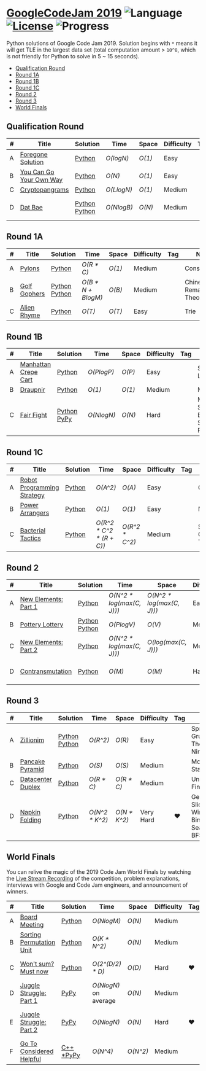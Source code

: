 # [GoogleCodeJam 2019](https://codingcompetitions.withgoogle.com/codejam/archive/2019) ![Language](https://img.shields.io/badge/language-Python-orange.svg) [![License](https://img.shields.io/badge/license-MIT-blue.svg)](./LICENSE) ![Progress](https://img.shields.io/badge/progress-27%20%2F%2027-ff69b4.svg)

Python solutions of Google Code Jam 2019. Solution begins with `*` means it will get TLE in the largest data set (total computation amount > `10^8`, which is not friendly for Python to solve in 5 ~ 15 seconds).

* [Qualification Round](https://github.com/kamyu104/GoogleCodeJam-2019#qualification-round)
* [Round 1A](https://github.com/kamyu104/GoogleCodeJam-2019#round-1a)
* [Round 1B](https://github.com/kamyu104/GoogleCodeJam-2019#round-1b)
* [Round 1C](https://github.com/kamyu104/GoogleCodeJam-2019#round-1c)
* [Round 2](https://github.com/kamyu104/GoogleCodeJam-2019#round-2)
* [Round 3](https://github.com/kamyu104/GoogleCodeJam-2019#round-3)
* [World Finals](https://github.com/kamyu104/GoogleCodeJam-2019#world-finals)

## Qualification Round
| # | Title | Solution | Time | Space | Difficulty | Tag | Note |
|---| ----- | -------- | ---- | ----- | ---------- | --- | ---- |
|A| [Foregone Solution](https://codingcompetitions.withgoogle.com/codejam/round/0000000000051705/0000000000088231)| [Python](./Qualification%20Round/foregone-solution.py)| _O(logN)_ | _O(1)_ | Easy | | Math |
|B| [You Can Go Your Own Way](https://codingcompetitions.withgoogle.com/codejam/round/0000000000051705/00000000000881da)| [Python](./Qualification%20Round/you-can-go-your-own-way.py)| _O(N)_ | _O(1)_ | Easy | | String |
|C| [Cryptopangrams](https://codingcompetitions.withgoogle.com/codejam/round/0000000000051705/000000000008830b)| [Python](./Qualification%20Round/cryptopangrams.py)| _O(LlogN)_ | _O(1)_ | Medium | | Math |
|D| [Dat Bae](https://codingcompetitions.withgoogle.com/codejam/round/0000000000051705/00000000000881de)| [Python](./Qualification%20Round/dat-bae.py) [Python](./Qualification%20Round/dat-bae2.py) |  _O(NlogB)_ | _O(N)_ | Medium | | Bit Manipulation, BFS |

## Round 1A
| # | Title | Solution | Time | Space | Difficulty | Tag | Note |
|---| ----- | -------- | ---- | ----- | ---------- | --- | ---- |
|A| [Pylons](https://codingcompetitions.withgoogle.com/codejam/round/0000000000051635/0000000000104e03)| [Python](./Round%201A/pylons.py)| _O(R * C)_ | _O(1)_ | Medium | | Constructive |
|B| [Golf Gophers](https://codingcompetitions.withgoogle.com/codejam/round/0000000000051635/0000000000104f1a)| [Python](./Round%201A/golf-gophers.py) [Python](./Round%201A/golf-gophers2.py) | _O(B * N + BlogM)_ | _O(B)_ | Medium | | Chinese Remainder Theorem |
|C| [Alien Rhyme](https://codingcompetitions.withgoogle.com/codejam/round/0000000000051635/0000000000104e05)| [Python](./Round%201A/alien-rhyme.py)| _O(T)_ | _O(T)_ | Easy | | Trie |

## Round 1B
| # | Title | Solution | Time | Space | Difficulty | Tag | Note |
|---| ----- | -------- | ---- | ----- | ---------- | --- | ---- |
|A| [Manhattan Crepe Cart](https://codingcompetitions.withgoogle.com/codejam/round/0000000000051706/000000000012295c)| [Python](./Round%201B/manhattan-crepe-cart.py)| _O(PlogP)_ | _O(P)_ | Easy | | Sweep Line |
|B| [Draupnir](https://codingcompetitions.withgoogle.com/codejam/round/0000000000051706/0000000000122837)| [Python](./Round%201B/draupnir.py) | _O(1)_ | _O(1)_ | Medium | | Math |
|C| [Fair Fight](https://codingcompetitions.withgoogle.com/codejam/round/0000000000051706/0000000000122838)| [Python](./Round%201B/fair-fight.py) [PyPy](./Round%201B/fair-fight2.py)| _O(NlogN)_ | _O(N)_ | Hard | | Mono Stack, Binary Search, RMQ |

## Round 1C
| # | Title | Solution | Time | Space | Difficulty | Tag | Note |
|---| ----- | -------- | ---- | ----- | ---------- | --- | ---- |
|A| [Robot Programming Strategy](https://codingcompetitions.withgoogle.com/codejam/round/00000000000516b9/0000000000134c90)| [Python](./Round%201C/robot-programming-strategy.py)| _O(A^2)_ | _O(A)_ | Easy | | Greedy |
|B| [Power Arrangers](https://codingcompetitions.withgoogle.com/codejam/round/00000000000516b9/0000000000134e91)| [Python](./Round%201C/power-arrangers.py) | _O(1)_ | _O(1)_ | Easy | | Math |
|C| [Bacterial Tactics](https://codingcompetitions.withgoogle.com/codejam/round/00000000000516b9/0000000000134cdf)| [Python](./Round%201C/bacterial-tactics.py) | _O(R^2 * C^2 * (R + C))_ | _O(R^2 * C^2)_ | Medium | | Sprague–Grundy Theorem |

## Round 2
| # | Title | Solution | Time | Space | Difficulty | Tag | Note |
|---| ----- | -------- | ---- | ----- | ---------- | --- | ---- |
|A| [New Elements: Part 1](https://codingcompetitions.withgoogle.com/codejam/round/0000000000051679/0000000000146183)| [Python](./Round%202/new-elements-part-1.py)| _O(N^2 * log(max(C, J)))_ | _O(N^2 * log(max(C, J)))_ | Easy | | Math |
|B| [Pottery Lottery](https://codingcompetitions.withgoogle.com/codejam/round/0000000000051679/00000000001461c8)| [Python](./Round%202/pottery-lottery.py) [Python](./Round%202/pottery-lottery2.py) | _O(PlogV)_ | _O(V)_ | Medium | | Math, Greedy |
|C| [New Elements: Part 2](https://codingcompetitions.withgoogle.com/codejam/round/0000000000051679/0000000000146184)| [Python](./Round%202/new-elements-part-2.py)| _O(N^2 * log(max(C, J)))_ | _O(log(max(C, J)))_ | Medium | | Math, Continued Fraction |
|D| [Contransmutation](https://codingcompetitions.withgoogle.com/codejam/round/0000000000051679/0000000000146185)| [Python](./Round%202/contransmutation.py) | _O(M)_ | _O(M)_ | Hard | | Graph, Topological Sort, DP |

## Round 3
| # | Title | Solution | Time | Space | Difficulty | Tag | Note |
|---| ----- | -------- | ---- | ----- | ---------- | --- | ---- |
|A| [Zillionim](https://codingcompetitions.withgoogle.com/codejam/round/0000000000051707/0000000000158f1a)| [Python](./Round%203/zillionim.py) [Python](./Round%203/zillionim2.py) | _O(R^2)_ | _O(R)_ | Easy | | Sprague-Grundy Theorem, Nim |
|B| [Pancake Pyramid](https://codingcompetitions.withgoogle.com/codejam/round/0000000000051707/00000000001591be)| [Python](./Round%203/pancake-pyramid.py) | _O(S)_ | _O(S)_ | Medium | | Mono Stack |
|C| [Datacenter Duplex](https://codingcompetitions.withgoogle.com/codejam/round/0000000000051707/0000000000158f1c)| [Python](./Round%203/datacenter-duplex.py) | _O(R * C)_ | _O(R * C)_ | Medium | | Union Find |
|D| [Napkin Folding](https://codingcompetitions.withgoogle.com/codejam/round/0000000000051707/0000000000159170)| [Python](./Round%203/napkin-folding.py) | _O(N^2 * K^2)_ | _O(N * K^2)_ | Very Hard | ❤️ | Geometry, Sliding Window, Binary Search, BFS, DFS |

## World Finals
You can relive the magic of the 2019 Code Jam World Finals by watching the [Live Stream Recording](https://www.youtube.com/watch?v=biyvpvx9I7E) of the competition, problem explanations, interviews with Google and Code Jam engineers, and announcement of winners.

| # | Title | Solution | Time | Space | Difficulty | Tag | Note |
|---| ----- | -------- | ---- | ----- | ---------- | --- | ---- |
|A| [Board Meeting](https://codingcompetitions.withgoogle.com/codejam/round/0000000000051708/000000000016c77c)| [Python](./World%20Finals/board-meeting.py) | _O(NlogM)_ | _O(N)_ | Medium | | Binary Search, Math |
|B| [Sorting Permutation Unit](https://codingcompetitions.withgoogle.com/codejam/round/0000000000051708/000000000016c77d)| [Python](./World%20Finals/sorting-permutation-unit.py) | _O(K * N^2)_ | _O(N)_ | Medium  | | Sort |
|C| [Won't sum? Must now](https://codingcompetitions.withgoogle.com/codejam/round/0000000000051708/000000000016c77e)| [Python](./World%20Finals/wont-sum-must-now.py) | _O(2^(D/2) * D)_ | _O(D)_ | Hard | ❤️ | Backtracking, Arithmetic, Palindrome |
|D| [Juggle Struggle: Part 1](https://codingcompetitions.withgoogle.com/codejam/round/0000000000051708/000000000016c77f)| [PyPy](./World%20Finals/juggle-struggle-part1.py) |_O(NlogN)_ on average | _O(N)_ | Medium | | Geometry, Recursion, Quick Select |
|E| [Juggle Struggle: Part 2](https://codingcompetitions.withgoogle.com/codejam/round/0000000000051708/000000000016c933)| [PyPy](./World%20Finals/juggle-struggle-part2.py) |_O(NlogN)_ | _O(N)_  | Hard | ❤️ | Geometry, Sort, Mono Stack, Convex Hull |
|F| [Go To Considered Helpful](https://codingcompetitions.withgoogle.com/codejam/round/0000000000051708/000000000016c934)| [C++](./World%20Finals/go-to-considered-helpful.cpp) [*PyPy](./World%20Finals/go-to-considered-helpful.py) |_O(N^4)_ | _O(N^2)_ | Medium | | BFS, DP |
